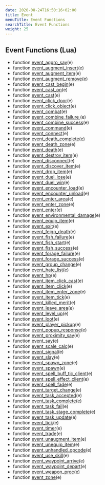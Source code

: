 ```yaml
---
date: 2020-08-24T16:50:16+02:00
title: Event
menuTitle: Event Functions
searchTitle: Event Functions
weight: 25
---
```


## Event Functions (Lua)

- function [event_aggro_say](aggro_say)(e)
- function [event_augment_insert](augment_insert)(e)
- function [event_augment_item](augment_item)(e)
- function [event_augment_remove](augment_remove)(e)
- function [event_cast_begin](cast_begin)(e)
- function [event_cast_on](cast_on)(e)
- function [event_cast](cast)(e)
- function [event_click_door](click_door)(e)
- function [event_click_object](click_object)(e)
- function [event_combat](combat)(e)
- function [event_combine_failure ](combine_failure)(e)
- function [event_combine_success](combine_success)(e)
- function [event_command](command)(e)
- function [event_connect](connect)(e)
- function [event_death_complete](death_complete)(e)
- function [event_death_zone](death_zone)(e)
- function [event_death](death)(e)
- function [event_destroy_item](destroy_item)(e)
- function [event_disconnect](disconnect)(e)
- function [event_discover_item](discover_item)(e)
- function [event_drop_item](drop_item)(e)
- function [event_duel_lose](duel_lose)(e)
- function [event_duel_win](duel_win)(e)
- function [event_encounter_load](encounter_load)(e)
- function [event_encounter_unload](encounter_unload)(e)
- function [event_enter_area](enter_area)(e)
- function [event_enter_zone](enter_zone)(e)
- function [event_enter](enter)(e)
- function [event_environmental_damage](environmental_damage)(e)
- function [event_equip_item](equip_item)(e)
- function [event_exit](exit)(e)
- function [event_feign_death](feign_death)(e)
- function [event_fish_failure](fish_failure)(e)
- function [event_fish_start](fish_start)(e)
- function [event_fish_success](fish_success)(e)
- function [event_forage_failure](forage_failure)(e)
- function [event_forage_success](forage_success)(e)
- function [event_group_change](group_change)(e)
- function [event_hate_list](hate_list)(e)
- function [event_hp](hp)(e)
- function [event_item_click_cast](item_click_cast)(e)
- function [event_item_click](item_click)(e)
- function [event_item_enter_zone](item_enter_zone)(e)
- function [event_item_tick](item_tick)(e)
- function [event_killed_merit](killed_merit)(e)
- function [event_leave_area](leave_area)(e)
- function [event_level_up](level_up)(e)
- function [event_loot](loot)(e)
- function [event_player_pickup](player_pickup)(e)
- function [event_popup_response](popup_response)(e)
- function [event_proximity_say](proximity_say)(e)
- function [event_say](say)(e)
- function [event_scale_calc](scale_calc)(e)
- function [event_signal](signal)(e)
- function [event_slay](slay)(e)
- function [event_spawn_zone](spawn_zone)(e)
- function [event_spawn](spawn)(e)
- function [event_spell_buff_tic_client](spell_buff_tic)(e)
- function [event_spell_effect_client](spell_effect)(e)
- function [event_spell_fade](spell_fade)(e)
- function [event_target_change](target_change)(e)
- function [event_task_accepted](task_accepted)(e)
- function [event_task_complete](task_complete)(e)
- function [event_task_fail](task_fail)(e)
- function [event_task_stage_complete](task_stage_complete)(e)
- function [event_task_update](task_update)(e)
- function [event_tick](tick)(e)
- function [event_timer](timer)(e)
- function [event_trade](trade)(e)
- function [event_unaugment_item](unaugment_item)(e)
- function [event_unequip_item](unequip_item)(e)
- function [event_unhandled_opcode](unhandled_opcode)(e)
- function [event_use_skill](use_skill)(e)
- function [event_waypoint_arrive](waypoint_arrive)(e)
- function [event_waypoint_depart](waypoint_depart)(e)
- function [event_weapon_proc](weapon_proc)(e)
- function [event_zone](zone)(e)